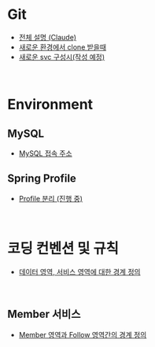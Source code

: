 # Git
- [전체 설명 (Claude)](./git/Claude-Instruction.md)
- [새로운 환경에서 clone 받을때](./git/clone-at-new-environment.md)
- [새로운 svc 구성시(작성 예정)]()

<br/>

# Environment
## MySQL
- [MySQL 접속 주소](./environment/mysql/connection.md)

## Spring Profile
- [Profile 분리 (진행 중)](./environment/spring/profile.md)

<br/>

# 코딩 컨벤션 및 규칙
- [데이터 영역, 서비스 영역에 대한 경계 정의](./coding-convention-rules/member/data-service-area-definition.md)

<br/>

## Member 서비스
- [Member 영역과 Follow 영역간의 경계 정의](./coding-convention-rules/member/member-follow-boundary-definition.md)

<br/>
